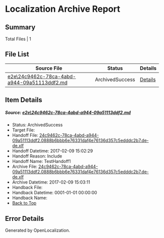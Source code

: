# <a name='report-top'></a> Localization Archive Report

## Summary
 Total Files | 1

## File List
 Source File | Status | Details 
 ----------- | ------ | ------- 
 [e2e\24c9462c-78ca-4abd-a944-09a51113ddf2.md](https://github.com/OpenLocalizationTestOrg/ol-test0/blob/530b286428609c6b32f2865964dbe26dcf8fe099/e2e/24c9462c-78ca-4abd-a944-09a51113ddf2.md) | ArchivedSuccess | [Details](#d08c59194187d3084e93c4d405d7282d699360c21)

## Item Details
##### <a name='d08c59194187d3084e93c4d405d7282d699360c21'></a> Source: [e2e\24c9462c-78ca-4abd-a944-09a51113ddf2.md](https://github.com/OpenLocalizationTestOrg/ol-test0/blob/530b286428609c6b32f2865964dbe26dcf8fe099/e2e/24c9462c-78ca-4abd-a944-09a51113ddf2.md)
* Status: ArchivedSuccess
* Target File: 
* Handoff File: [24c9462c-78ca-4abd-a944-09a51113ddf2.0888b6bbb6e76331daf4e76136d357c5edddc2b7.de-de.xlf](https://github.com/OpenLocalizationTestOrg/ol-test0-handoff/blob/b874f01fa116b086e3234f4e80e2ee134f93c44b/ol-handoff/OpenLocalizationTestOrg/ol-test0-dede/shujia/ht/24c9462c-78ca-4abd-a944-09a51113ddf2.0888b6bbb6e76331daf4e76136d357c5edddc2b7.de-de.xlf)
* Handoff Datetime: 2017-02-09 15:02:29
* Handoff Reason: Include
* Handoff Name: TestHandoff1
* Archive File: [24c9462c-78ca-4abd-a944-09a51113ddf2.0888b6bbb6e76331daf4e76136d357c5edddc2b7.de-de.xlf](https://github.com/OpenLocalizationTestOrg/ol-test0-handoff/blob/259af825658b6d4967ba04d22ea5fc1243648e9f/ol-archive/OpenLocalizationTestOrg/ol-test0-dede/shujia/ht/24c9462c-78ca-4abd-a944-09a51113ddf2.0888b6bbb6e76331daf4e76136d357c5edddc2b7.de-de.xlf)
* Archive Datetime: 2017-02-09 15:03:11
* Handback File: 
* Handback Datetime: 0001-01-01 00:00:00
* Handback Name: 
* [Back to Top](#report-top)


## Error Details

Generated by OpenLocalization.
